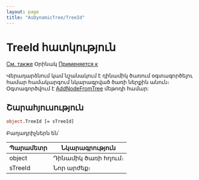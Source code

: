 ```yaml
---
layout: page
title: "AsDynamicTree/TreeId"
---
```



# TreeId հատկություն

[См. также](../AsDynamicTree.md) Օրինակ [Применяется к](../AsDynamicTree.md)

Վերադարձնում կամ նշանակում է դինամիկ ծառում օգտագործելու համար համակարգում նկարագրված ծառի ներքին անուն։ 
Օգտագործվում է [AddNodeFromTree](AddNodeFromTree_D.md) մեթոդի համար:

## Շարահյուսություն

``` vb
object.TreeId [= sTreeId]
```


Բաղադրիչներն են՝

    
| Պարամետր | Նկարագրություն |
|--|--|
| object | Դինամիկ ծառի հղում։ |
| sTreeId | Նոր արժեք։|
